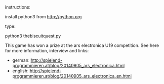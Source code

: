 instructions:

install python3 from http://python.org

type:

python3 thebiscuitquest.py 


This game has won a prize at the ars electronica U19 competition.
See here for more information, interview and links:
* german: http://spielend-programmieren.at/blog/20140905_ars_electronica.html
* english: http://spielend-programmieren.at/blog/20140905_ars_electronica_en.html
